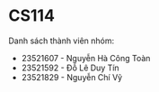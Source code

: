 # CS114
Danh sách thành viên nhóm:
+ 23521607 - Nguyễn Hà Công Toàn
+ 23521592 - Đỗ Lê Duy Tín
+ 23521829 - Nguyễn Chí Vỹ
